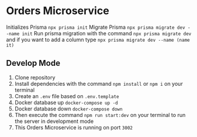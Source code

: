 # Orders Microservice

Initializes Prisma `npx prisma init`
Migrate Prisma `npx prisma migrate dev --name init`
Run prisma migration with the command `npx prisma migrate dev` and if you want to add a column type `npx prisma migrate dev --name (name it)`

## Develop Mode

1. Clone repository
2. Install dependencies with the command `npm install` or `npm i` on your terminal
3. Create an `.env` file based on `.env.template`
4. Docker database up `docker-compose up -d`
5. Docker database down `docker-compose down`
6. Then execute the command `npm run start:dev` on your terminal to run the server in development mode
7. This Orders Microservice is running on port `3002`
